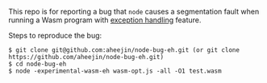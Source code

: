 This repo is for reporting a bug that `node` causes a segmentation fault when running a Wasm program with [exception handling](https://github.com/WebAssembly/exception-handling) feature.

Steps to reproduce the bug:

```
$ git clone git@github.com:aheejin/node-bug-eh.git (or git clone https://github.com/aheejin/node-bug-eh.git)
$ cd node-bug-eh
$ node -experimental-wasm-eh wasm-opt.js -all -O1 test.wasm
```
